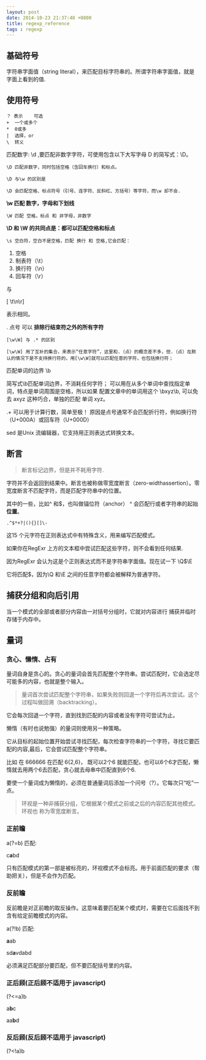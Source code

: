 ```yaml
---
layout: post
date: 2014-10-23 21:37:48 +0800
title: regexp_reference
tags : regexp
---
```


## 基础符号

字符串字面值（string literal），来匹配目标字符串的。所谓字符串字面值，就是字面上看到的值.



## 使用符号

    ？ 表示    可选
    +  一个或多个    
    *  0或多
    |  选择，or
    \  转义
 
 
匹配数字: \d ,要匹配非数字字符，可使用包含以下大写字母 D 的简写式：\D。

    \D 匹配非数字，同时包括空格（含回车换行）和标点。

    \D 与\w 的区别是

    \D 会匹配空格、标点符号（引号、连字符、反斜杠、方括号）等字符，而\w 却不会.

**\w 匹配 数字，字母和下划线**


    \W 匹配 空格，标点 和 非字母，非数字

**\D 和 \W 的共同点是：都可以匹配空格和标点**

    \s 空白符，空白不是空格，匹配 换行 和 空格,它会匹配：

1. 空格
2. 制表符（\t）
3. 换行符（\n）
4. 回车符（\r）

 与

[ \t\n\r] 


表示相同。

. 点号 可以 **排除行结束符之外的所有字符**


    [\w\W] 与 .* 的区别  

    [\w\W] 用了互补的集合，来表示“任意字符”，这里和.（点）的概念差不多，但.（点）在默认的情况下是不支持换行符的，用[\w\W]就可以匹配任意的字符，也包括换行符；



匹配单词的边界 \b

简写式\b匹配单词边界，不消耗任何字符； 
可以用在从多个单词中查找指定单词，特点是单词周围是空格，所以如果
配置文章中的单词用这个 \bxyz\b, 可以免去 axyz 这种巧合，单独的匹配
单词 xyz。


 .+ 可以用于计算行数，简单至极！
原因是点号通常不会匹配折行符，例如换行符（U+000A）或回车符（U+000D） 

sed 是Unix 流编辑器，它支持用正则表达式转换文本。

## 断言
>断言标记边界，但是并不耗用字符.

字符并不会返回到结果中。断言也被称做零宽度断言（zero-widthassertion）。零宽度断言不匹配字符，而是匹配字符串中的位置。

其中的一些，比如^ 和$，也叫做锚位符（anchor）
^ 会匹配行或者字符串的起始**位置**。


    .^$*+?|(){}[]\-这15 个元字符在正则表达式中有特殊含义，用来编写匹配模式。
如果你在RegExr 上方的文本框中尝试匹配这些字符，则不会看到任何结果.
因为RegExr 会认为这是个正则表达式而不是字符串字面值。现在试一下
\Q$\E它将匹配$，因为\Q 和\E 之间的任意字符都会被解释为普通字符。


## 捕获分组和向后引用
当一个模式的全部或者部分内容由一对括号分组时，它就对内容进行
捕获并临时存储于内存中。

## 量词
### 贪心、懒惰、占有

量词自身是贪心的。贪心的量词会首先匹配整个字符串。尝试匹配时，它会选定尽可能多的内容，也就是整个输入。
>量词首次尝试匹配整个字符串，如果失败则回退一个字符后再次尝试。这个过程叫做回溯（backtracking）。

它会每次回退一个字符，直到找到匹配的内容或者没有字符可尝试为止。

懒惰（有时也说勉强）的量词则使用另一种策略。
它从目标的起始位置开始尝试寻找匹配，每次检查字符串的一个字符，寻找它要匹配的内容,最后，它会尝试匹配整个字符串。

比如 在  666666 在匹配 6{2,6}， 既可以2个6 就能匹配，也可以6个6才匹配，懒惰就去用两个6去匹配，贪心就去母串中匹配直到6个6.要使一个量词成为懒惰的，必须在普通量词后添加一个问号（?）。它每次只“吃”一点。
>环视是一种非捕获分组，它根据某个模式之前或之后的内容匹配其他模式。环视也称为零宽度断言。

### 正前瞻

a(?=b) 匹配:

c**a**bd   
 
只有匹配模式的第一部是被标亮的，环视模式不会标亮。用于前面匹配的要求（帮助把关），但是不会作为匹配。

### 反前瞻
反前瞻是对正前瞻的取反操作。这意味着要匹配某个模式时，需要在它后面找不到含有给定前瞻模式的内容。

a(?!b) 匹配:

**a**ab

sd**a**vdabd

必须满足匹配部分要匹配，但不要匹配括号里的内容。



### 正后顾(正后顾不适用于 javascript)
  
(?<=a)b

a**b**c

aa**b**d

### 反后顾(反后顾不适用于 javascript)

(?<!a)b









